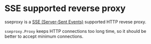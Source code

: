 # SSE supported reverse proxy

sseproxy is a [SSE (Server-Sent Events)][sse] supported HTTP revese proxy.

`sseproxy.Proxy` keeps HTTP connections too long time, so it should be better
to accept minimum connections.

[sse]:https://developer.mozilla.org/en-US/docs/Web/API/Server-sent_events/Using_server-sent_events
